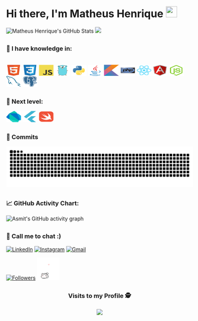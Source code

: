 # Hi there, I'm Matheus Henrique <img src="https://raw.githubusercontent.com/iampavangandhi/iampavangandhi/master/gifs/Hi.gif" width="30px" height="30px">

![Matheus Henrique's GitHub Stats](https://github-readme-stats.vercel.app/api?username=MatheusHenrique129&bg_color=90,29ABE2,4F00BC&title_color=fff&text_color=fff&icon_color=00FFFF&border_color=00FFFF&&border_radius=15&count_private=true&show_icons=true&include_all_commits=true)
<img height="193em" src="https://github-readme-stats.vercel.app/api/top-langs/?username=MatheusHenrique129&bg_color=90,29ABE2,4F00BC&title_color=fff&text_color=fff&icon_color=00FFFF&border_color=00FFFF&&border_radius=20&count_private=true"/>

##

### 👾 I have knowledge in:

<div style="display: inline_block"><br> 
  
  <img align="center" alt="Matheus-HTML" height="30" width="40" src="https://raw.githubusercontent.com/devicons/devicon/master/icons/html5/html5-original.svg">
  
  <img align="center" alt="Matheus-CSS" height="30" width="40" src="https://raw.githubusercontent.com/devicons/devicon/master/icons/css3/css3-original.svg">
  
  <img align="center" alt="Matheus-Js" height="30" width="40" src="https://raw.githubusercontent.com/devicons/devicon/master/icons/javascript/javascript-original.svg">
  
  <img align="center" alt="Matheus-Go" height="30" width="40" src="https://raw.githubusercontent.com/devicons/devicon/master/icons/go/go-original.svg">
  
  <img align="center" alt="Matheus-Python" height="30" width="40" src="https://raw.githubusercontent.com/devicons/devicon/master/icons/python/python-original.svg">
  
  <img align="center" alt="Matheus-Java" height="30" width="40" src="https://raw.githubusercontent.com/devicons/devicon/master/icons/java/java-original.svg">
  
  <img align="center" alt="Matheus-Kotlin" height="30" width="40" src="https://raw.githubusercontent.com/devicons/devicon/master/icons/kotlin/kotlin-original.svg">
  
  <img align="center" alt="Matheus-PHP" height="30" width="40" src="https://raw.githubusercontent.com/devicons/devicon/master/icons/php/php-original.svg">
  
  <img align="center" alt="Matheus-React" height="30" width="40" src="https://raw.githubusercontent.com/devicons/devicon/master/icons/react/react-original.svg">
  
  <img align="center" alt="Matheus-Angular" height="30" width="40" src="https://raw.githubusercontent.com/devicons/devicon/master/icons/angularjs/angularjs-original.svg">
  
  <img align="center" alt="Matheus-NODE" height="30" width="40" src="https://raw.githubusercontent.com/devicons/devicon/master/icons/nodejs/nodejs-original.svg">
  
  <img align="center" alt="Matheus-MySQL" height="30" width="40" src="https://raw.githubusercontent.com/devicons/devicon/master/icons/mysql/mysql-original.svg">
  
  <img align="center" alt="Matheus-PostgreSQL" height="30" width="40" src="https://raw.githubusercontent.com/devicons/devicon/master/icons/postgresql/postgresql-plain.svg">
  
##
  
### 🚀 Next level:
    
  <img align="center" alt="Matheus-PHP" height="30" width="40" src="https://raw.githubusercontent.com/devicons/devicon/master/icons/dart/dart-original.svg">
  
  <img align="center" alt="Matheus-Js" height="30" width="40" src="https://raw.githubusercontent.com/devicons/devicon/master/icons/flutter/flutter-plain.svg">
  
  <img align="center" alt="Matheus-Js" height="30" width="40" src="https://raw.githubusercontent.com/devicons/devicon/master/icons/swift/swift-original.svg">

##

### 🐍 Commits

<div>  
  
  ![Snake animation](https://github.com/MatheusHenrique129/MatheusHenrique129/blob/output/github-contribution-grid-snake.svg) 
</div>
  
##
  
### 📈 GitHub Activity Chart:
![Asmit's GitHub activity graph](https://activity-graph.herokuapp.com/graph?username=MatheusHenrique129&hide_border=true&theme=redical)

##

### 💬 Call me to chat :)

[![LinkedIn](https://img.shields.io/badge/-LinkedIn-%230077B5?style=for-the-badge&logo=linkedin&logoColor=white)](https://www.linkedin.com/in/matheushenrique-ofc/)
[![Instagram](https://img.shields.io/badge/-Instagram-8B008B?style=for-the-badge&logo=instagram&logoColor=white)](https://www.instagram.com/math_henrique.ofc/)
[![Gmail](https://img.shields.io/badge/-Gmail-%23333?style=for-the-badge&logo=gmail&logoColor=white)](mailto:matheustennant@gmail.com)

[![Followers](https://img.shields.io/github/followers/matheushenrique129.svg?style=social&label=Follow)](https://github.com/MatheusHenrique129)
<img src="./assets/cat.gif" width="60" height="60" />

##

### <p align="center">Visits to my Profile :detective: <br><br><img alingn="center" src="https://profile-counter.glitch.me/MatheusHenrique129/count.svg" /></p>
